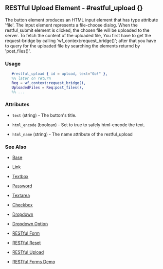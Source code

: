 
## RESTful Upload Element - #restful_upload {}
  The button element produces an HTML input element that has type
  attribute 'file'. The input element represents a file-choose dialog.
  When the restful_submit element is clicked, the chosen file will be
  uploaded to the server.
  To fetch the content of the uploaded file, You first have to get the
  request-bridge by calling 'wf_context:request_bridge()'; after
  that you have to query for the uploaded file by searching
  the elements returnd by 'post_files()'.

### Usage

```erlang
   #restful_upload { id = upload, text="Go!" },
   %% later on return 
   Req = wf_context:request_bridge(),
   UploadedFiles = Req:post_files(),
   %% ...

```

### Attributes

   * `text` (string) - The button's title.

   * `html_encode` (boolean) - Set to true to safely html-encode the text.

   * `html_name` (string) - The name attribute of the restful_upload 

### See Also

 *  [Base](./element_base.md)

 *  [Link](./link.md)

 *  [Textbox](./textbox.md)

 *  [Password](./password.md)

 *  [Textarea](./textarea.md)

 *  [Checkbox](./checkbox.md)

 *  [Dropdown](./dropdown.md)

 *  [Dropdown Option](./option.md)

 *  [RESTful Form](restful_form.md)

 *  [RESTful Reset](restful_reset.md)

 *  [RESTful Upload](restful_upload.md)
    
 *  [RESTful Forms Demo](http://nitrogenproject.com/demos/restful)
